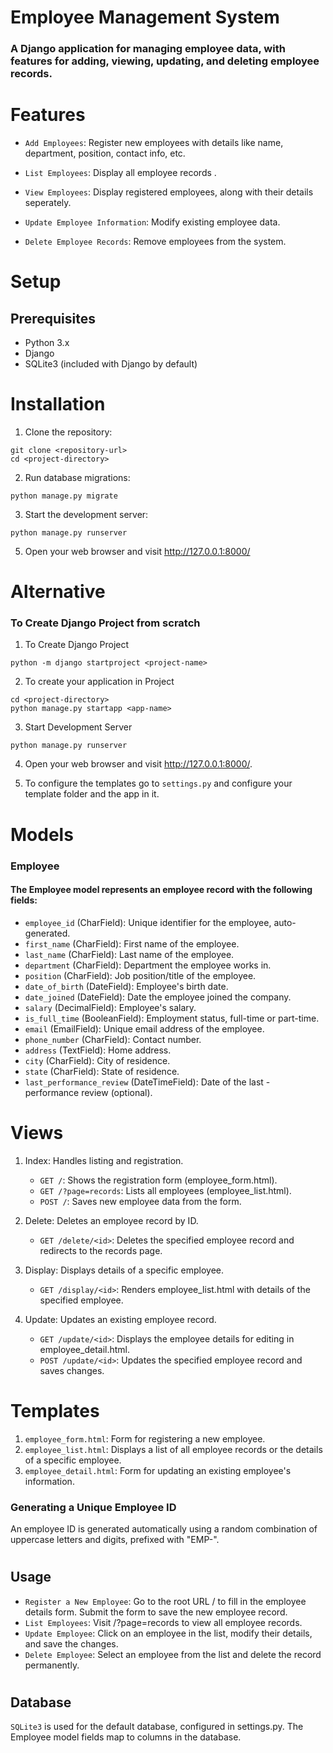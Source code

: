 # Employee Management System

### A Django application for managing employee data, with features for adding, viewing, updating, and deleting employee records.

#

# Features

- `Add Employees`: Register new employees with details like name, department, position, contact info, etc.

- `List Employees`: Display all employee records .

- `View Employees`: Display registered employees, along with their details seperately.

- `Update Employee Information`: Modify existing employee data.

- `Delete Employee Records`: Remove employees from the system.

#

# Setup

## Prerequisites

- Python 3.x
- Django
- SQLite3 (included with Django by default)

# Installation

1. Clone the repository:

```
git clone <repository-url>
cd <project-directory>
```

2. Run database migrations:

```
python manage.py migrate
```

3. Start the development server:

```
python manage.py runserver
```

5. Open your web browser and visit http://127.0.0.1:8000/

#

# Alternative

### To Create Django Project from scratch

1. To Create Django Project

```
python -m django startproject <project-name>
```

2. To create your application in Project

```
cd <project-directory>
python manage.py startapp <app-name>
```

3. Start Development Server

```
python manage.py runserver
```

4. Open your web browser and visit http://127.0.0.1:8000/.

5. To configure the templates go to `settings.py` and configure your template folder and the app in it.

#

# Models

### Employee

#### The Employee model represents an employee record with the following fields:

- `employee_id` (CharField): Unique identifier for the employee, auto-generated.
- `first_name` (CharField): First name of the employee.
- `last_name` (CharField): Last name of the employee.
- `department` (CharField): Department the employee works in.
- `position` (CharField): Job position/title of the employee.
- `date_of_birth` (DateField): Employee's birth date.
- `date_joined` (DateField): Date the employee joined the company.
- `salary` (DecimalField): Employee's salary.
- `is_full_time` (BooleanField): Employment status, full-time or part-time.
- `email` (EmailField): Unique email address of the employee.
- `phone_number` (CharField): Contact number.
- `address` (TextField): Home address.
- `city` (CharField): City of residence.
- `state` (CharField): State of residence.
- `last_performance_review` (DateTimeField): Date of the last - performance review (optional).

#

# Views

1. Index: Handles listing and registration.

   - `GET /`: Shows the registration form (employee_form.html).
   - `GET /?page=records`: Lists all employees (employee_list.html).
   - `POST /`: Saves new employee data from the form.

2. Delete: Deletes an employee record by ID.

   - `GET /delete/<id>`: Deletes the specified employee record and redirects to the records page.

3. Display: Displays details of a specific employee.

   - `GET /display/<id>`: Renders employee_list.html with details of the specified employee.

4. Update: Updates an existing employee record.

   - `GET /update/<id>`: Displays the employee details for editing in employee_detail.html.
   - `POST /update/<id>`: Updates the specified employee record and saves changes.

#

# Templates

1. `employee_form.html`: Form for registering a new employee.
2. `employee_list.html`: Displays a list of all employee records or the details of a specific employee.
3. `employee_detail.html`: Form for updating an existing employee's information.

### Generating a Unique Employee ID

An employee ID is generated automatically using a random combination of uppercase letters and digits, prefixed with "EMP-".

#

## Usage

- `Register a New Employee`: Go to the root URL / to fill in the employee details form. Submit the form to save the new employee record.
- `List Employees`: Visit /?page=records to view all employee records.
- `Update Employee`: Click on an employee in the list, modify their details, and save the changes.
- `Delete Employee`: Select an employee from the list and delete the record permanently.

#

## Database

`SQLite3` is used for the default database, configured in settings.py. The Employee model fields map to columns in the database.

#
